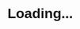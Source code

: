 <!DOCTYPE html>
<html lang="en">
<head>
    <meta charset="UTF-8">
    <meta name="viewport" content="width=device-width, initial-scale=1.0">
    <title>Server Busy Notification</title>
    <style>
        body {
            display: flex;
            flex-direction: column;
            justify-content: center;
            align-items: center;
            height: 100vh;
            margin: 0;
            font-family: Arial, sans-serif;
        }
        .hidden {
            display: none;
        }
    </style>
</head>
<body>
    <div id="loadingMessage">
        <h1>Loading...</h1>
    </div>
    <div id="notification" class="hidden">
        <h1 style="color: red;">⚠️ Server Busy</h1>
        <p style="color: red;">
            The server is currently busy due to high user activity. Please try again later. Thank you for your patience!
        </p>
        <button style="background-color: red; color: white; border: none; padding: 10px; cursor: pointer;">
            Try Again
        </button>
    </div>
    <script>
        // Wait for 100 seconds (100000 milliseconds) before showing the notification
        setTimeout(() => {
            document.getElementById('loadingMessage').classList.add('hidden'); // Hide loading message
            document.getElementById('notification').classList.remove('hidden'); // Show notification
        }, 100000); // 100 seconds
    </script>
</body>
</html>
